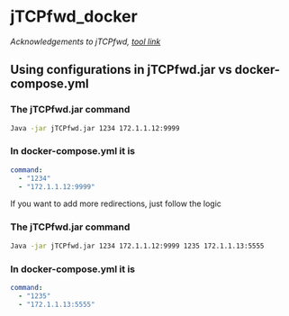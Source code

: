 # jTCPfwd_docker

_Acknowledgements to jTCPfwd, [tool link](https://jtcpfwd.sourceforge.net/)_

## Using configurations in jTCPfwd.jar vs docker-compose.yml

### The jTCPfwd.jar command

```bash
Java -jar jTCPfwd.jar 1234 172.1.1.12:9999
```

### In docker-compose.yml it is

```yaml
command: 
  - "1234"
  - "172.1.1.12:9999"
```

If you want to add more redirections, just follow the logic

### The jTCPfwd.jar command

```bash
Java -jar jTCPfwd.jar 1234 172.1.1.12:9999 1235 172.1.1.13:5555
```

### In docker-compose.yml it is

```yaml
command: 
  - "1235"
  - "172.1.1.13:5555"
```
